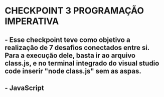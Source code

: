 # CHECKPOINT 3 PROGRAMAÇÃO IMPERATIVA

## - Esse checkpoint teve como objetivo a realização de 7 desafios conectados entre si. Para a execução dele, basta ir ao arquivo class.js, e no terminal integrado do visual studio code inserir "node class.js" sem as aspas.

## - JavaScript
